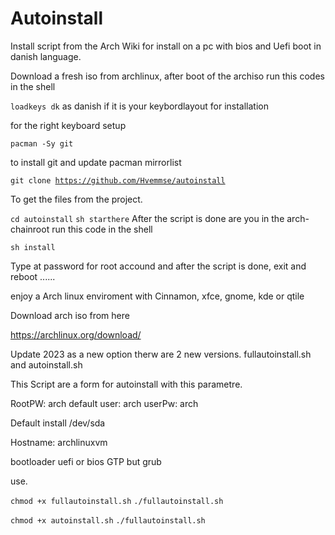 # Autoinstall

Install script from the Arch Wiki for install on a pc with bios and Uefi boot in danish language.

Download a fresh iso from archlinux, after boot of the archiso run this codes in the shell

<code>loadkeys dk</code> as danish if it is your keybordlayout for installation
  
for the right keyboard setup

<code>pacman -Sy git</code>

to install git and update pacman mirrorlist

<code>git clone https://github.com/Hvemmse/autoinstall</code>

To get the files from the project.

<code>cd autoinstall</code>
<code>sh starthere</code>
After the script is done are you in the arch-chainroot run this code in the shell

<code>sh install</code>

Type at password for root accound and after the script is done, exit and reboot ...... 

enjoy a Arch linux enviroment with Cinnamon, xfce, gnome, kde or qtile

Download arch iso from here 

https://archlinux.org/download/

Update 2023 as a new option therw are 2 new versions. fullautoinstall.sh and autoinstall.sh

This Script are a form for autoinstall with this parametre. 

RootPW:	arch
default user: arch
userPw: arch

Default install /dev/sda

Hostname: archlinuxvm

bootloader uefi or bios GTP but grub

use.

<code>chmod +x fullautoinstall.sh</code>
<code>./fullautoinstall.sh</code>

<code>chmod +x autoinstall.sh</code>
<code>./fullautoinstall.sh</code>

















